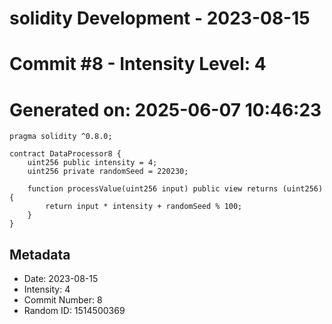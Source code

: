 ﻿# solidity Development - 2023-08-15
# Commit #8 - Intensity Level: 4
# Generated on: 2025-06-07 10:46:23
```solidity
pragma solidity ^0.8.0;

contract DataProcessor8 {
    uint256 public intensity = 4;
    uint256 private randomSeed = 220230;

    function processValue(uint256 input) public view returns (uint256) {
        return input * intensity + randomSeed % 100;
    }
}
```
## Metadata
- Date: 2023-08-15
- Intensity: 4
- Commit Number: 8
- Random ID: 1514500369
